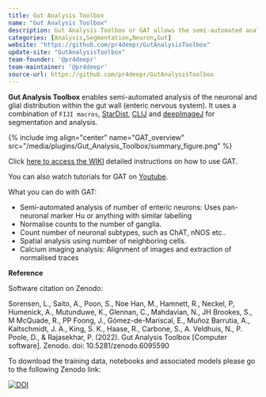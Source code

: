 ```yaml
---
title: Gut Analysis Toolbox
name: "Gut Analysis Toolbox"
description: Gut Analysis Toolbox or GAT allows the semi-automated analysis of the cells within the enteric nervous system of the gastrointestinal tract in **2D**. GAT enables quantification of enteric neurons and their subtypes in gut wholemounts. It runs in Fiji, a popular image analysis software in microscopy and uses custom deep learning models to segment cells of interest. 
categories: [Analysis,Segmentation,Neuron,Gut]
website: "https://github.com/pr4deepr/GutAnalysisToolbox"
update-site: "GutAnalysisToolbox"
team-founder: '@pr4deepr'
team-maintainer: '@pr4deepr'
source-url: https://github.com/pr4deepr/GutAnalysisToolbox
---
```



**Gut Analysis Toolbox** enables semi-automated analysis of the neuronal and glial distribution within the gut wall (enteric nervous system). It uses a combination of `FIJI macros`, [StarDist](https://github.com/stardist/stardist), [CLIJ](https://clij.github.io/) 
and [deepImageJ](https://deepimagej.github.io/deepimagej/) for segmentation and analysis.

{% include img align="center" name="GAT_overview" src="/media/plugins/Gut_Analysis_Toolbox/summary_figure.png" %}

Click [here to access the WIKI](https://gut-analysis-toolbox.gitbook.io/docs/) detailed instructions on how to use GAT.

You can also watch tutorials for GAT on [Youtube](https://www.youtube.com/playlist?list=PLmBt1Dumq60p4mIFT4j7TP_PVRjbO55Oi).

What you can do with GAT:
* Semi-automated analysis of number of enteric neurons: Uses pan-neuronal marker Hu or anything with similar 
 labelling
* Normalise counts to the number of ganglia.
* Count number of neuronal subtypes, such as ChAT, nNOS etc..
* Spatial analysis using number of neighboring cells.
* Calcium imaging analysis: Alignment of images and extraction of normalised traces

**Reference**

Software citation on Zenodo:

Sorensen, L., Saito, A., Poon, S., Noe Han, M., Hamnett, R., Neckel, P, Humenick, A., Mutunduwe, K., Glennan, C., Mahdavian, N., JH Brookes, S., M McQuade, R., PP Foong, J., Gómez-de-Mariscal, E., Muñoz Barrutia, A., Kaltschmidt, J. A., King, S. K., Haase, R., Carbone, S., A. Veldhuis, N., P. Poole, D., & Rajasekhar, P. (2022). Gut Analysis Toolbox [Computer software]. Zenodo. doi: 10.5281/zenodo.6095590

To download the training data, notebooks and associated models please go to the following Zenodo link:

[![DOI](https://zenodo.org/badge/DOI/10.5281/zenodo.6096664.svg)](https://doi.org/10.5281/zenodo.6096664)

